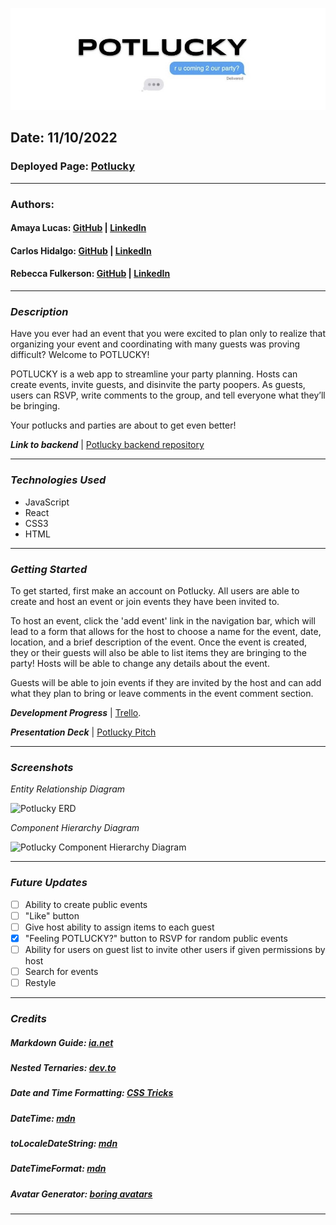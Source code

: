 ![Potlucky](./src/images/potlucky_banner.jpeg)

## **Date:** 11/10/2022

### **Deployed Page:** [Potlucky](https://potlucky-b1d55a4c56e4.herokuapp.com/)

---

### **Authors:**

#### Amaya Lucas: [GitHub](https://github.com/ajluc/) | [LinkedIn](https://www.linkedin.com/in/amaya-lucas/)

#### Carlos Hidalgo: [GitHub](https://github.com/pancholo35) | [LinkedIn](https://www.linkedin.com/in/carlos-hidalgo-linkin/)

#### Rebecca Fulkerson: [GitHub](https://github.com/ralicynf) | [LinkedIn](https://www.linkedin.com/in/fulkersonrebecca/)

---

### **_Description_**

Have you ever had an event that you were excited to plan only to realize that organizing your event and coordinating with many guests was proving difficult? Welcome to POTLUCKY! 

POTLUCKY is a web app to streamline your party planning. Hosts can create events, invite guests, and disinvite the party poopers. As guests, users can RSVP, write comments to the group, and tell everyone what they’ll be bringing.

Your potlucks and parties are about to get even better!

**_Link to backend_** | [Potlucky backend repository](https://github.com/ajluc/potlucky-backend)

---

### **_Technologies Used_**

- JavaScript
- React
- CSS3
- HTML

---

### **_Getting Started_**

To get started, first make an account on Potlucky. All users are able to create and host an event or join events they have been invited to.

To host an event, click the 'add event' link in the navigation bar, which will lead to a form that allows for the host to choose a name for the event, date, location, and a brief description of the event. Once the event is created, they or their guests will also be able to list items they are bringing to the party! Hosts will be able to change any details about the event.

Guests will be able to join events if they are invited by the host and can add what they plan to bring or leave comments in the event comment section.

**_Development Progress_** | [Trello](https://trello.com/b/Vi9hiVsb/project-3-potlucky).

**_Presentation Deck_** | [Potlucky Pitch](https://docs.google.com/presentation/d/1FlvDBdRKWPrBIGKzEBvmOvhYfcvaCnxqlFYTfZ9O2nY/edit?usp=sharing)

---

### **_Screenshots_**

_Entity Relationship Diagram_

![Potlucky ERD](https://i.imgur.com/Gnwm1lz.jpg)

_Component Hierarchy Diagram_

![Potlucky Component Hierarchy Diagram](https://i.imgur.com/iVJbH1m.png)

---

### **_Future Updates_**

- [ ] Ability to create public events
- [ ] "Like" button
- [ ] Give host ability to assign items to each guest
- [x] "Feeling POTLUCKY?" button to RSVP for random public events
- [ ] Ability for users on guest list to invite other users if given permissions by host
- [ ] Search for events
- [ ] Restyle

---

### **_Credits_**

##### Markdown Guide: [ia.net](https://ia.net/writer/support/general/markdown-guide)

##### Nested Ternaries: [dev.to](https://dev.to/samba_code/nested-ternary-statements-in-react-jsx-35kp)

##### Date and Time Formatting: [CSS Tricks](https://css-tricks.com/how-to-convert-a-date-string-into-a-human-readable-format/)

##### DateTime: [mdn](https://developer.mozilla.org/en-US/docs/Web/JavaScript/Reference/Global_Objects/Intl/DateTimeFormat/DateTimeFormat#using_timestyle_and_datestyle)

##### toLocaleDateString: [mdn](https://developer.mozilla.org/en-US/docs/Web/JavaScript/Reference/Global_Objects/Date/toLocaleDateString)

##### DateTimeFormat: [mdn](https://developer.mozilla.org/en-US/docs/Web/JavaScript/Reference/Global_Objects/Intl/DateTimeFormat/DateTimeFormat)

##### Avatar Generator: [boring avatars](https://boringavatars.com/)

---
